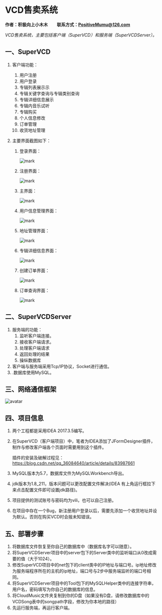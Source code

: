 # VCD售卖系统

**作者：积极向上小木木 &nbsp;&nbsp;&nbsp;&nbsp;&nbsp;&nbsp;&nbsp; 联系方式：PositiveMumu@126.com**

*VCD售卖系统，主要包括客户端（SuperVCD）和服务端（SuperVCDServer）。*

## 一、SuperVCD

1. 客户端功能：

   1. 用户注册
   2. 用户登录
   3. 专辑列表展示示
   4. 专辑关键字查询与专辑类别查询
   5. 专辑详细信息展示
   6. 专辑内音乐试听
   7. 专辑购买
   8. 个人信息修改
   9. 订单管理
   10. 收货地址管理

2. 主要界面截图如下：

	1. 登录界面：
   
		![mark](http://image.vilicode.com/blog/20191006/3vo8WorA0Q1s.png?imageslim)
	
	2. 注册界面：
	
		![mark](http://image.vilicode.com/blog/20191006/e1UlJG0cXGCT.png?imageslim)
	
	3. 主界面：
	
		![mark](http://image.vilicode.com/blog/20191006/YXD81QGy8o51.png?imageslim)
	
	4. 用户信息管理界面：
	
		![mark](http://image.vilicode.com/blog/20191006/eNc6bSErehxi.png?imageslim)
	
	5. 地址管理界面：
	
		![mark](http://image.vilicode.com/blog/20191006/oECOe1f9srNc.png?imageslim)
	
	6. 专辑详细信息界面：
	
		![mark](http://image.vilicode.com/blog/20191006/Ky47VDGDWDbN.png?imageslim)
	
	7. 创建订单界面：
	
		![mark](http://image.vilicode.com/blog/20191006/xNFtOtqm4561.png?imageslim)
	
	8. 订单查询界面：
	
		![mark](http://image.vilicode.com/blog/20191006/gXeDvyLuTYhY.png?imageslim)
	
## 二、SuperVCDServer
1. 服务端的功能：
   1. 监听客户端连接。
   2. 接收客户端请求。
   3. 处理客户端请求
   4. 返回处理的结果
   5. 操纵数据库
2. 客户端与服务端采用Tcp/IP协议，Socket进行通信。
3. .数据库使用MySQL。

## 三、网络通信框架

![avatar](http://image.vilicode.com/blog/20191009/SDdAKmWGhj5O.jpg)

## 四、项目信息

1. 两个工程都是采用IDEA 2017.3.5编写。

2. 在SuperVCD（客户端项目）中，笔者为IDEA添加了JFormDesigner插件，制作与修改客户端各个页面时需要用到这个插件。

   插件的安装及破解过程见：https://blog.csdn.net/qq_36084640/article/details/83987661

3. MySQL版本为5.7，数据库文件为MySQLWorkbench导出。

4. jdk版本为1.8_211，版本问题可以更改配置文件解决(IDEA 有上角运行框拉下来点击配置文件即可设置jdk路径)。

5. 项目提供的测试账号与密码均为vili，也可以自己注册。

6. 在项目中存在一个Bug，新注册用户登录以后，需要先添加一个收货地址并设为默认。否则在购买VCD时会报未知错误。

## 五、部署步骤

1. 将数据库文件恢复至你自己的数据库中（数据库名字可以随意）。
2. 将SuperVCDServer项目中的server包下的Server类中的监听端口从0改成需要的值（大于1024）。
3. 修改SuperVCD项目中的net包下的client类中的IP地址与端口号。ip地址修改为服务端程序所在的主机的ip地址，端口号与2步中服务端监听的端口号相同。
4. 将SuperVCDServer项目中的Tool包下的MySQLHelper类中的连接字符串，用户名，密码填写为你自己的数据库的信息。
5. 将CloudMusic文件夹复制到你的D盘（如果没有D盘，请修改数据库中的VCDSong表中的songpath字段，修改为你本地的路径）
6. 先运行服务端，再运行客户端。
